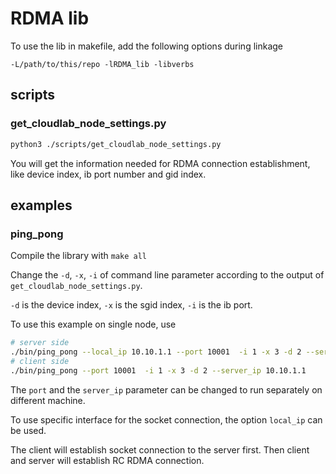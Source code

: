 # RDMA lib

To use the lib in makefile, add the following options during linkage

```
-L/path/to/this/repo -lRDMA_lib -libverbs
```

## scripts

### get_cloudlab_node_settings.py

```bash
python3 ./scripts/get_cloudlab_node_settings.py
```
You will get the information needed for RDMA connection establishment, like device index, ib port number and gid index.

## examples

### ping_pong

Compile the library with `make all`

Change the `-d`, `-x`, `-i` of command line parameter according to the output of `get_cloudlab_node_settings.py`.

`-d` is the device index, `-x` is the sgid index, `-i` is the ib port.

To use this example on single node, use

```bash
# server side
./bin/ping_pong --local_ip 10.10.1.1 --port 10001  -i 1 -x 3 -d 2 --server_ip 10.10.1.1
# client side
./bin/ping_pong --port 10001  -i 1 -x 3 -d 2 --server_ip 10.10.1.1
```

The `port` and the `server_ip` parameter can be changed to run separately on different machine.

To use specific interface for the socket connection, the option `local_ip` can be used.

The client will establish socket connection to the server first.
Then client and server will establish RC RDMA connection.
